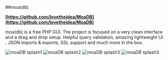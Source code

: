 ##moa(db)

**[https://github.com/lovetheidea/MoaDB](https://github.com/lovetheidea/MoaDB)**

moa(db) is a free PHP GUI. The project is focused on a very clean interface and a drag and drop setup.
Helpful query validation, amazing lightweight UI , JSON imports & exports, SSL support and much more in the box.

![moaDB splash1](https://github.com/lovetheidea/MoaDB/blob/master/screenshots/home.png?raw=true)
![moaDB splash2](https://github.com/lovetheidea/MoaDB/blob/master/screenshots/object.png?raw=true)
![moaDB splash3](https://github.com/lovetheidea/MoaDB/blob/master/screenshots/find.png?raw=true)
![moaDB splash3](https://github.com/lovetheidea/MoaDB/blob/master/screenshots/databases.png?raw=true)

<!--Moa DB
~~~~~~~~

- <https://github.com/lovetheidea/MoaDB>

Moa DB is a free PHP GUI. The project is focused on a very clean interface and a drag and drop setup.
Helpful query validation, amazing lightweight UI , JSON imports & exports, SSL support and much more in the box.

.. image:: https://github.com/lovetheidea/MoaDB/blob/master/screenshots/home.png?raw=true
.. image:: https://github.com/lovetheidea/MoaDB/blob/master/screenshots/object.png?raw=true
.. image:: https://github.com/lovetheidea/MoaDB/blob/master/screenshots/import.png?raw=true
.. image:: https://github.com/lovetheidea/MoaDB/blob/master/screenshots/databases.png?raw=true
-->
